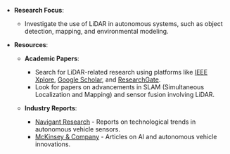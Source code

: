 - **Research Focus**:
  - Investigate the use of LiDAR in autonomous systems, such as object detection, mapping, and environmental modeling.
- **Resources**:

  - **Academic Papers**:

    - Search for LiDAR-related research using platforms like [IEEE Xplore](https://ieeexplore.ieee.org/), [Google Scholar](https://scholar.google.com/), and [ResearchGate](https://www.researchgate.net/).
    - Look for papers on advancements in SLAM (Simultaneous Localization and Mapping) and sensor fusion involving LiDAR.

  - **Industry Reports**:
    - [Navigant Research](https://guidehouseinsights.com/research) - Reports on technological trends in autonomous vehicle sensors.
    - [McKinsey & Company](https://www.mckinsey.com/industry/automotive-and-assembly/our-insights) - Articles on AI and autonomous vehicle innovations.

